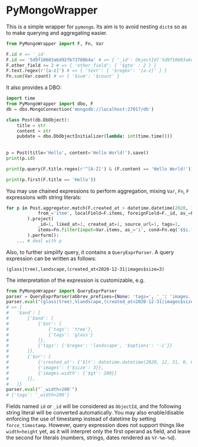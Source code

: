 # PyMongoWrapper

This is a simple wrapper for `pymongo`. Its aim is to avoid nesting `dict`s so as to make querying and aggregating easier.

```python
from PyMongoWrapper import F, Fn, Var

F.id # => '_id'
F.id == '5d9f10603a6d92fb73780b4a' # => { '_id': ObjectId('5d9f10603a6d92fb73780b4a') }
F.other_field >= 2 # => { 'other_field': { '$gte' : 2 } }
F.text.regex(r'[a-z]') # => { 'text': { '$regex': '[a-z]' } }
Fn.sum(Var.count) # => { '$sum': '$count' }
```

It also provides a DBO:

```python
import time
from PyMongoWrapper import dbo, F
db = dbo.MongoConnection('mongodb://localhost:27017/db')

class Post(db.DbObject):
    title = str
    content = str
    pubdate = dbo.DbObjectInitializer(lambda: int(time.time()))
    
    
p = Post(title='Hello', content='Hello World!').save()
print(p.id)

print(p.query(F.title.regex(r'^[A-Z]') & (F.content == 'Hello World!')).count())

print(p.first(F.title == 'Hello'))
```

You may use chained expressions to perform aggregation, mixing `Var`, `Fn`, `F` expressions with string literals:

```python
for p in Post.aggregator.match(F.created_at > datetime.datetime(2020, 1, 1).timestamp()).lookup(
            from_='item', localField=F.items, foreignField=F._id, as_=F.items
        ).project(
            _id=1, liked_at=1, created_at=1, source_url=1, tags=1,
            items=Fn.filter(input=Var.items, as_='i', cond=Fn.eq('$$i.flag', 0))
        ).perform():
    ... # deal with p
```

Also, to further simplify query, it contains a `QueryExprParser`. A query expression can be written as follows:

```
(glass|tree),landscape,(created_at<2020-12-31|images$size=3)
```

The interpretation of the expression is customizable, e.g.

```python
from PyMongoWrapper import QueryExprParser
parser = QueryExprParser(abbrev_prefixes={None: 'tags=', '_': 'images.'})
parser.eval("(glass|tree),%landscape,(created_at<2020-12-31|images$size=3|_width>200)")
# => {
#   '$and': [
#       {'$and': [
#           {'$or': [
#               {'tags': 'tree'},
#               {'tags': 'glass'}
#           ]},
#           {'tags': {'$regex': 'landscape', '$options': '-i'}}
#       ]},
#       {'$or': [
#           {'created_at': {'$lt': datetime.datetime(2020, 12, 31, 0, 0)}}
#           {'images': {'$size': 3}},
#           {'images.width': {'$gt': 200}}
#       ]},
#   ]}
parser.eval("`_width>200`")
# {'tags': '_width>200'}
```

Fields named `id` or `_id` will be considered as `ObjectId`, and the following string literal will be converted automatically. You may also enable/disable enforcing the use of timestamp instead of datetime by setting `force_timestamp`. However, query expression does not support things like `width>height` yet, as it will interpret only the first operand as field, and leave the second for literals (numbers, strings, dates rendered as `%Y-%m-%d`). 
